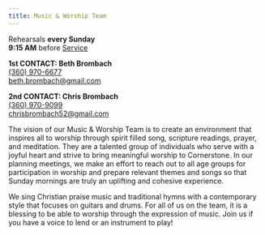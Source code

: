 ```yaml
---
title: Music & Worship Team
---
```

Rehearsals **every Sunday** \
**9:15 AM** before [Service](about.html#service-details)

**1st CONTACT: Beth Brombach**\
[(360) 970-6677](tel:360-970-6677)\
[beth.brombach@gmail.com](emailto:beth.brombach@gmail.com)

**2nd CONTACT: Chris Brombach**\
[(360) 970-9099](tel:360-970-9099)\
[chrisbrombach52@gmail.com](emailto:chrisbrombach52@gmail.com)

The vision of our Music & Worship Team is to create an environment that inspires all to worship through spirit filled song, scripture readings, prayer, and meditation.  They are a talented group of individuals who serve with a joyful heart and strive to bring meaningful worship to Cornerstone. In our planning meetings, we make an effort to reach out to all age groups for participation in worship and prepare relevant themes and songs so that Sunday mornings are truly an uplifting and cohesive experience.

We sing Christian praise music and traditional hymns with a contemporary style that focuses on guitars and drums. For all of us on the team, it is a blessing to be able to worship through the expression of music. Join us if you have a voice to lend or an instrument to play!

